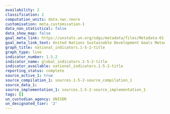 ```yaml
---
availability: 2
classification: 2
computation_units: data.тыс.тенге
customisation: meta.customisation-1
data_non_statistical: false
data_show_map: false
goal_meta_link: https://unstats.un.org/sdgs/metadata/files/Metadata-01-05-02.pdf
goal_meta_link_text: United Nations Sustainable Development Goals Metadata (pdf 894kB)
graph_title: national_indicators.1-5-2-title
graph_type: line
indicator_number: 1.5.2
indicator_name: global_indicators.1-5-2-title
indicator_available: national_indicators.1-5-2-title
reporting_status: complete
source_active_1: true
source_compilation_1: sources.1-5-2-source_compilation_1
source_data_1:
source_implementation_1: sources.1-5-2-source_implementation_1
tags: []
un_custodian_agency: UNISDR
un_designated_tier: '2'
---
```

